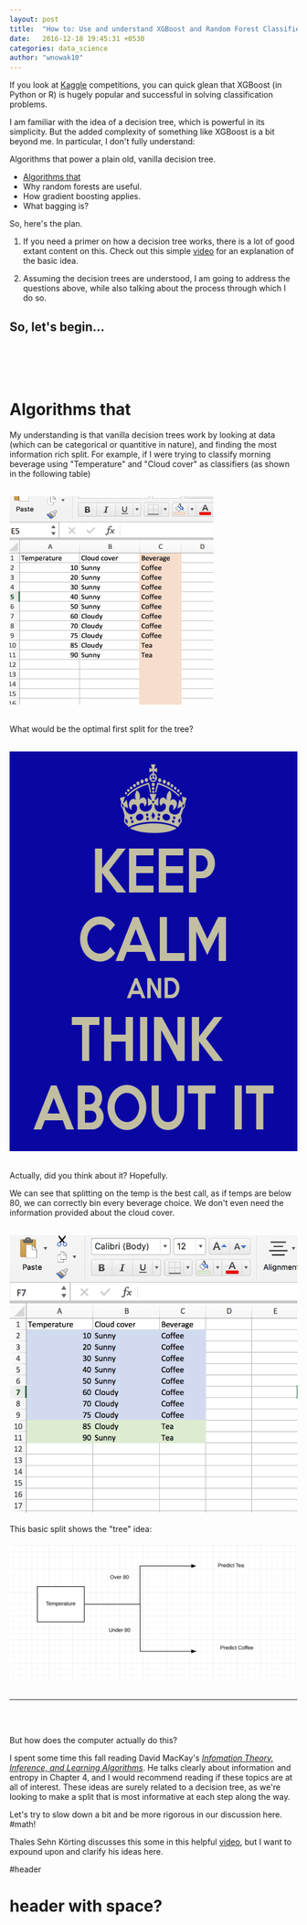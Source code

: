 ```yaml
---
layout: post
title:  "How to: Use and understand XGBoost and Random Forest Classifiers"
date:   2016-12-18 19:45:31 +0530
categories: data_science
author: "wnowak10"
---
```


If you look at [Kaggle](kaggle.com) competitions, you can quick glean that XGBoost (in Python or R) is hugely popular and successful in solving classification problems.

I am familiar with the idea of a decision tree, which is powerful in its simplicity. But the added complexity of something like XGBoost is a bit beyond me. In particular, I don't fully understand:

Algorithms that power a plain old, vanilla decision tree.

- [Algorithms that](#Algorithms-that)
- Why random forests are useful.
- How gradient boosting applies.
- What bagging is?

So, here's the plan. 

1. If you need a primer on how a decision tree works, there is a lot of good extant content on this. Check out this simple [video](https://www.youtube.com/watch?v=eKD5gxPPeY0) for an explanation of the basic idea. 

2. Assuming the decision trees are understood, I am going to address the questions above, while also talking about the process through which I do so. 

So, let's begin... 
<br>
<br>
-----
<br>
<br>

# Algorithms that

My understanding is that vanilla decision trees work by looking at data (which can be categorical or quantitive in nature), and finding the most information rich split. For example, if I were trying to classify morning beverage using "Temperature" and "Cloud cover" as classifiers (as shown in the following table)
<br>
<br>

<a>
	<img src="/images/coffeetable.png" alt="Drawing" style="width: 357px; height: 365px"/>
</a>
<br>
<br>

What would be the optimal first split for the tree?
<br>
<br>

<a>
	<img src="/images/keep-calm-and-think-about-it-17.png" alt="Drawing" style="width: 600px; height: 700px"/>
</a>
<br>
<br>

Actually, did you think about it? Hopefully.

We can see that splitting on the temp is the best call, as if temps are below 80, we can correctly bin every beverage choice. We don't even need the information provided about the cloud cover. 
<br>
<br>

<a>
	<img src="/images/classified_coffee.png" alt="Drawing" style="width: 350; height: 350"/>
</a>

<br>
<br>
This basic split shows the "tree" idea:

<br>
<br>

<a>
	<img src="/images/basic_tree.png" alt="Drawing" style="width: 550; height: 550"/>
</a>
<br>
<br>

---
<br>
<br>

But how does the computer actually do this?

I spent some time this fall reading David MacKay's [*Infomation Theory, Inference, and Learning Algorithms*](http://www.inference.phy.cam.ac.uk/itprnn/book.pdf). He talks clearly about information and entropy in Chapter 4, and I would recommend reading if these topics are at all of interest. These ideas are surely related to a decision tree, as we're looking to make a split that is most informative at each step along the way.

Let's try to slow down a bit and be more rigorous in our discussion here. \#math! 

Thales Sehn Körting discusses this some in this helpful [video](https://www.youtube.com/watch?v=Qdi0GBWrDO8), but I want to expound upon and clarify his ideas here. 


#header


# header with space?